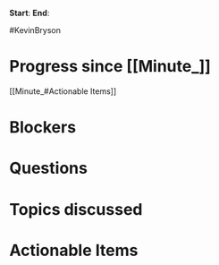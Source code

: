 **Start**:
**End**:

#KevinBryson 

# Progress since [[Minute_]]
[[Minute_#Actionable Items]]

# Blockers


# Questions


# Topics discussed

# Actionable Items
